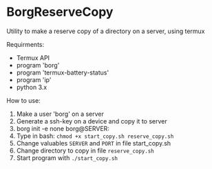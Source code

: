 # BorgReserveCopy

Utility to make a reserve copy of a directory on a server, using termux

Requirments: 
- Termux API
- program 'borg'
- program 'termux-battery-status'
- program 'ip'
- python 3.x

How to use:
1. Make a user 'borg' on a server
2. Generate a ssh-key on a device and copy it to server
3. borg init -e none borg@SERVER:<backups directory name>
4. Type in bash: ```chmod +x start_copy.sh reserve_copy.sh```
5. Change valuables ```SERVER``` and ```PORT``` in file start_copy.sh
6. Change directory to copy in file ```reserve_copy.sh```
7. Start progrаm with ```./start_copy.sh```
